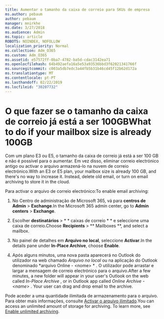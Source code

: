 ```yaml
---
title: Aumentar o tamanho da caixa de correio para SKUs de empresa
ms.author: pebaum
author: pebaum
manager: mnirkhe
ms.date: 3/27/2018
ms.audience: Admin
ms.topic: article
ROBOTS: NOINDEX, NOFOLLOW
localization_priority: Normal
ms.collection: Adm_O365
ms.custom: Adm_O365
ms.assetid: e57572ff-0ba7-4782-ba5d-cdac3142ea71
ms.openlocfilehash: 64b492aefa16a5e53a93536bbd3f62021341766f
ms.sourcegitcommit: c003a5db7edc3a44fb5b31b46cd45f12b62d172a
ms.translationtype: MT
ms.contentlocale: pt-PT
ms.lasthandoff: 02/22/2019
ms.locfileid: "30207732"
---
```

# <a name="what-to-do-if-your-mailbox-size-is-already-100gb"></a><span data-ttu-id="ed0df-102">O que fazer se o tamanho da caixa de correio já está a ser 100GB</span><span class="sxs-lookup"><span data-stu-id="ed0df-102">What to do if your mailbox size is already 100GB</span></span>

<span data-ttu-id="ed0df-p101">Com um plano E3 ou E5, o tamanho da caixa de correio já está a ser 100 GB e não é possível para o aumentar. Em vez disso, eliminar correio electrónico antigo ou activar o arquivo armazená-lo na nuvem de correio electrónico.</span><span class="sxs-lookup"><span data-stu-id="ed0df-p101">With an E3 or E5 plan, your mailbox size is already 100 GB, and there's no way to increase it. Instead, delete old email, or turn on email archiving to store it in the cloud.</span></span> 
  
<span data-ttu-id="ed0df-105">Para activar o arquivo de correio electrónico:</span><span class="sxs-lookup"><span data-stu-id="ed0df-105">To enable email archiving:</span></span>
  
1. <span data-ttu-id="ed0df-106">No Centro de administração de Microsoft 365, vá para **centros de Admin** \> **Exchange**.</span><span class="sxs-lookup"><span data-stu-id="ed0df-106">In the Microsoft 365 admin center, go to **Admin centers** \> **Exchange**.</span></span> 
    
2. <span data-ttu-id="ed0df-107">Escolher **destinatários** \> \* \* caixas de correio \* \* e seleccione uma caixa de correio.</span><span class="sxs-lookup"><span data-stu-id="ed0df-107">Choose **Recipients** \> \*\* Mailboxes \*\*, and select a mailbox.</span></span> 
    
3. <span data-ttu-id="ed0df-108">No painel de detalhes em **Arquivo no local**, seleccione **Activar**.</span><span class="sxs-lookup"><span data-stu-id="ed0df-108">In the details pane under **In-Place Archive**, choose **Enable**.</span></span> 
    
4. <span data-ttu-id="ed0df-p102">Após alguns minutos, uma nova pasta aparecerá no Outlook do utilizador na web chamado *Arquivo no local* ou na aplicação do Outlook denominado \*arquivo Online - \<nome\> \* . O utilizador pode arrastar e largar a mensagem de correio electrónico para o arquivo.</span><span class="sxs-lookup"><span data-stu-id="ed0df-p102">After a few minutes, a new folder will appear in your user's Outlook on the web called  *In-Place Archive*  , or in Outlook app called  *Online Archive - \<name\>*  . Your user can drag and drop email to the archive.</span></span> 
    
<span data-ttu-id="ed0df-p103">Pode aceder a uma quantidade ilimitada de armazenamento para o arquivo. Para obter mais informações, consulte [Activar o arquivo ilimitado](https://support.office.com/article/enable-unlimited-archiving-in-office-365-admin-help-e2a789f2-9962-4960-9fd4-a00aa063559e).</span><span class="sxs-lookup"><span data-stu-id="ed0df-p103">You can access an unlimited amount of storage for archiving. To learn more, see [Enable unlimited archiving](https://support.office.com/article/enable-unlimited-archiving-in-office-365-admin-help-e2a789f2-9962-4960-9fd4-a00aa063559e).</span></span>
  

